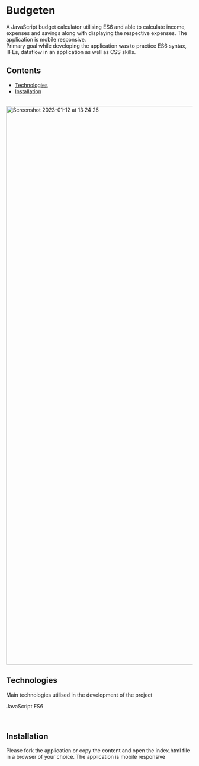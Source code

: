 # Budgeten

A JavaScript budget calculator utilising ES6 and able to calculate income, expenses and savings along with displaying the respective expenses. The application is mobile responsive.
<br>
Primary goal while developing the application was to practice ES6 syntax, IIFEs, dataflow in an application as well as CSS skills.

## Contents 

* [Technologies](#technologies)
* [Installation](#installation)

<br>
<img width="1506" alt="Screenshot 2023-01-12 at 13 24 25" src="https://user-images.githubusercontent.com/65739239/212185064-07340477-0e15-4c66-b9f3-3ec731c8bd89.png">


## Technologies

Main technologies utilised in the development of the project

 JavaScript ES6

<br>

## Installation

Please fork the application or copy the content and open the index.html file in a browser of your choice. The application is  mobile responsive
